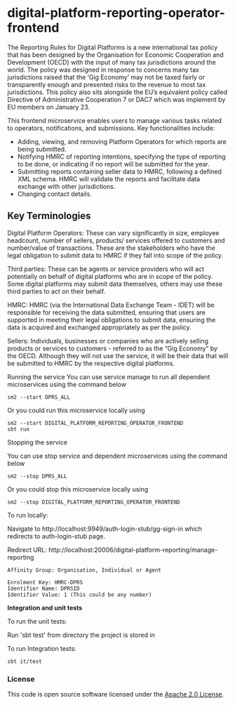 
# digital-platform-reporting-operator-frontend

The Reporting Rules for Digital Platforms is a new international tax policy that has been designed by the Organisation for Economic Cooperation and Development (OECD) with the input of many tax jurisdictions around the world. The policy was designed in response to concerns many tax jurisdictions raised that the ‘Gig Economy’ may not be taxed fairly or transparently enough and presented risks to the revenue to most tax jurisdictions. This policy also sits alongside the EU’s equivalent policy called Directive of Administrative Cooperation 7 or DAC7 which was implement by EU members on January 23.

This frontend microservice enables users to manage various tasks related to operators, notifications, and submissions. Key functionalities include:

* Adding, viewing, and removing Platform Operators for which reports are being submitted.
* Notifying HMRC of reporting intentions, specifying the type of reporting to be done, or indicating if no report will be submitted for the year.
* Submitting reports containing seller data to HMRC, following a defined XML schema. HMRC will validate the reports and facilitate data exchange with other jurisdictions.
* Changing contact details.

## Key Terminologies
Digital Platform Operators:
These can vary significantly in size, employee headcount, number of sellers, products/ services offered to customers and number/value of transactions. These are the stakeholders who have the legal obligation to submit data to HMRC if they fall into scope of the policy.

Third parties:
These can be agents or service providers who will act potentially on behalf of digital platforms who are in scope of the policy. Some digital platforms may submit data themselves, others may use these third parties to act on their behalf.

HMRC:
HMRC (via the International Data Exchange Team - IDET) will be responsible for receiving the data submitted, ensuring that users are supported in meeting their legal obligations to submit data, ensuring the data is acquired and exchanged appropriately as per the policy.

Sellers:
Individuals, businesses or companies who are actively selling products or services to customers - referred to as the “Gig Economy” by the OECD. Although they will not use the service, it will be their data that will be submitted to HMRC by the respective digital platforms.

Running the service
You can use service manage to run all dependent microservices using the command below

    sm2 --start DPRS_ALL
Or you could run this microservice locally using

    sm2 --start DIGITAL_PLATFORM_REPORTING_OPERATOR_FRONTEND
    sbt run

Stopping the service

You can use stop service and dependent microservices using the command below

    sm2 --stop DPRS_ALL
Or you could stop this microservice locally using

    sm2 --stop DIGITAL_PLATFORM_REPORTING_OPERATOR_FRONTEND

To run locally:

Navigate to http://localhost:9949/auth-login-stub/gg-sign-in which redirects to auth-login-stub page.

Redirect URL: http://localhost:20006/digital-platform-reporting/manage-reporting

    Affinity Group: Organisation, Individual or Agent

    Enrolment Key: HMRC-DPRS
    Identifier Name: DPRSID
    Identifier Value: 1 (This could be any number)

**Integration and unit tests**

To run the unit tests:

Run 'sbt test' from directory the project is stored in

To run Integration tests:

    sbt it/test

### License

This code is open source software licensed under the [Apache 2.0 License]("http://www.apache.org/licenses/LICENSE-2.0.html").